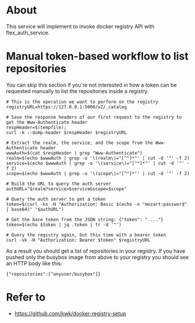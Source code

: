 # About
This service will implement to invoke docker registry API with flex_auth_service.

# Manual token-based workflow to list repositories

You can skip this section if you're not interested in how a token can be requested 
manually to list the repositories inside a registry.


	# This is the operation we want to perform on the registry
	registryURL=https://127.0.0.1:5000/v2/_catalog

	# Save the response headers of our first request to the registry to get the Www-Authenticate header
	respHeader=$(tempfile);
	curl -k --dump-header $respHeader $registryURL

	# Extract the realm, the service, and the scope from the Www-Authenticate header
	wwwAuth=$(cat $respHeader | grep "Www-Authenticate")
	realm=$(echo $wwwAuth | grep -o '\(realm\)="[^"]*"' | cut -d '"' -f 2)
	service=$(echo $wwwAuth | grep -o '\(service\)="[^"]*"' | cut -d '"' -f 2)
	scope=$(echo $wwwAuth | grep -o '\(scope\)="[^"]*"' | cut -d '"' -f 2)

	# Build the URL to query the auth server
	authURL="$realm?service=$service&scope=$scope"

	# Query the auth server to get a token
	token=$(curl -ks -H "Authorization: Basic $(echo -n "mozart:password" | base64)" "$authURL")

	# Get the bare token from the JSON string: {"token": "...."}
	token=$(echo $token | jq .token | tr -d '"')

	# Query the registry again, but this time with a bearer token
	curl -vk -H "Authorization: Bearer $token" $registryURL
As a result you should get a list of repositories in your registry. If you have pushed only the busybox image from above to your registry you should see an HTTP body like this:

	{"repositories":["anyuser/busybox"]}
	

# Refer to
* https://github.com/kwk/docker-registry-setup